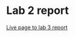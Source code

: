 # Lab 2 report

[Live page to lab 3 report](https://annle4869.github.io/cse15l-lab-reports/lab-2-report/lab-2-report)
